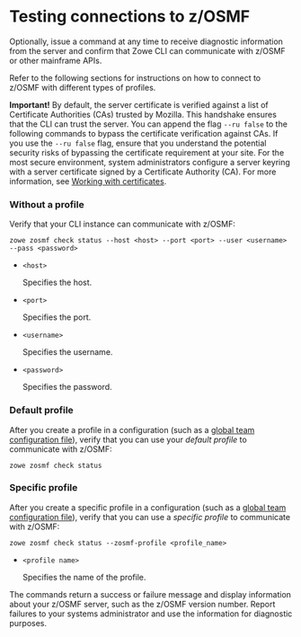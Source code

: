 # Testing connections to z/OSMF

Optionally, issue a command at any time to receive diagnostic information from the server and confirm that Zowe CLI can communicate with z/OSMF or other mainframe APIs.

Refer to the following sections for instructions on how to connect to z/OSMF with different types of profiles.

**Important!** By default, the server certificate is verified against a list of Certificate Authorities (CAs) trusted by Mozilla. This handshake ensures that the CLI can trust the server. You can append the flag `--ru false` to the following commands to bypass the certificate verification against CAs. If you use the `--ru false` flag, ensure that you understand the potential security risks of bypassing the certificate requirement at your site. For the most secure environment, system administrators configure a server keyring with a server certificate signed by a Certificate Authority (CA). For more information, see [Working with certificates](../user-guide/cli-using-working-certificates.md).

### Without a profile

Verify that your CLI instance can communicate with z/OSMF:

```
zowe zosmf check status --host <host> --port <port> --user <username> --pass <password>
```

- `<host>`

    Specifies the host.

- `<port>`

    Specifies the port.

- `<username>`

    Specifies the username.

- `<password>`

    Specifies the password.

### Default profile

After you create a profile in a configuration (such as a [global team configuration file](../user-guide/cli-using-initializing-team-configuration/)), verify that you can use your *default profile* to communicate with z/OSMF:

```
zowe zosmf check status
```

### Specific profile

After you create a specific profile in a configuration (such as a [global team configuration file](../user-guide/cli-using-initializing-team-configuration/)), verify that you can use a *specific profile* to communicate with z/OSMF:

```
zowe zosmf check status --zosmf-profile <profile_name>
```

- `<profile name>`

    Specifies the name of the profile.

The commands return a success or failure message and display information about your z/OSMF server, such as the z/OSMF version number. Report failures to your systems administrator and use the information for diagnostic purposes.